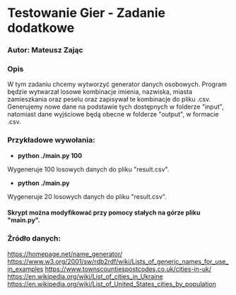 # Testowanie Gier - Zadanie dodatkowe

### Autor: Mateusz Zając

### Opis 
W tym zadaniu chcemy wytworzyć generator danych osobowych.
Program będzie wytwarzał losowe kombinacje imienia, nazwiska, miasta zamieszkania oraz peselu
oraz zapisywał te kombinacje do pliku .csv. Generujemy nowe dane na podstawie tych dostępnych
w folderze "input", natomiast dane wyjściowe będą obecne w folderze "output", w formacie .csv.

### Przykładowe wywołania:

* **python ./main.py 100**

Wygeneruje 100 losowych danych do pliku "result.csv".

* **python ./main.py**

Wygeneruje 20 losowych danych do pliku "result.csv".

#### Skrypt można modyfikować przy pomocy stałych na górze pliku "main.py".


### Źródło danych:
https://homepage.net/name_generator/
https://www.w3.org/2001/sw/rdb2rdf/wiki/Lists_of_generic_names_for_use_in_examples
https://www.townscountiespostcodes.co.uk/cities-in-uk/
https://en.wikipedia.org/wiki/List_of_cities_in_Ukraine
https://en.wikipedia.org/wiki/List_of_United_States_cities_by_population


